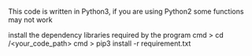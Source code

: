 
This code is written in Python3, if you are using Python2 some functions may not work

install the dependency libraries required by the program
cmd > cd /<your_code_path>
cmd > pip3 install -r requirement.txt
